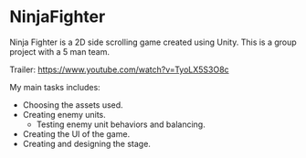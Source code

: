 # NinjaFighter

Ninja Fighter is a 2D side scrolling game created using Unity.
This is a group project with a 5 man team.

Trailer: https://www.youtube.com/watch?v=TyoLX5S3O8c

My main tasks includes:
- Choosing the assets used.
- Creating enemy units.
  - Testing enemy unit behaviors and balancing.
- Creating the UI of the game.
- Creating and designing the stage.
